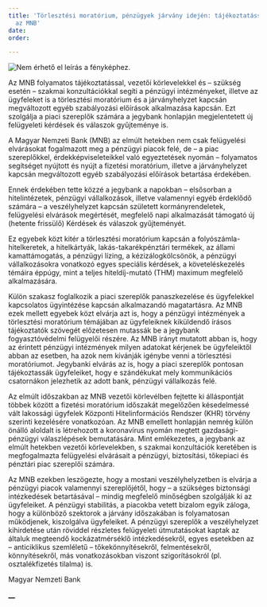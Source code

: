 ```yaml
---
title: 'Törlesztési moratórium, pénzügyek járvány idején: tájékoztatással is segít
  az MNB'
date: 
order: 

---
```

![Nem érhető el leírás a fényképhez.](https://scontent-vie1-1.xx.fbcdn.net/v/t1.0-9/96366955_941908416241997_3906399719240237056_n.png?_nc_cat=108&_nc_sid=8024bb&_nc_ohc=OFFYvbe3H5sAX-k450d&_nc_ht=scontent-vie1-1.xx&oh=93cf6ff3b3c74429eff48ea72ec082e6&oe=5EF31605)

Az MNB folyamatos tájékoztatással, vezetői körlevelekkel és – szükség esetén – szakmai konzultációkkal segíti a pénzügyi intézményeket, illetve az ügyfeleket is a törlesztési moratórium és a járványhelyzet kapcsán megváltozott egyéb szabályozási előírások alkalmazása kapcsán. Ezt szolgálja a piaci szereplők számára a jegybank honlapján megjelentetett új felügyeleti kérdések és válaszok gyűjteménye is.  
  
A Magyar Nemzeti Bank (MNB) az elmúlt hetekben nem csak felügyelési elvárásokat fogalmazott meg a pénzügyi piacok felé, de – a piac szereplőkkel, érdekképviseleteikkel való egyeztetések nyomán – folyamatos segítséget nyújtott és nyújt a fizetési moratórium, illetve a járványhelyzet kapcsán megváltozott egyéb szabályozási előírások betartása érdekében.  
  
Ennek érdekében tette közzé a jegybank a napokban – elsősorban a hitelintézetek, pénzügyi vállalkozások, illetve valamennyi egyéb érdeklődő számára – a veszélyhelyzet kapcsán született kormányrendeletek, felügyelési elvárások megértését, megfelelő napi alkalmazását támogató új (hetente frissülő) Kérdések és válaszok gyűjteményét.  
  
Ez egyebek közt kitér a törlesztési moratórium kapcsán a folyószámla-hitelkeretek, a hitelkártyák, lakás-takarékpénztári termékek, az állami kamattámogatás, a pénzügyi lízing, a kézizálogkölcsönök, a pénzügyi vállalkozásokra vonatkozó egyes speciális kérdések, a követeléskezelés témáira éppúgy, mint a teljes hiteldíj-mutató (THM) maximum megfelelő alkalmazására.  
  
Külön szakasz foglalkozik a piaci szereplők panaszkezelése és ügyfelekkel kapcsolatos ügyintézése kapcsán alkalmazandó magatartásra. Az MNB ezek mellett egyebek közt elvárja azt is, hogy a pénzügyi intézmények a törlesztési moratórium témájában az ügyfeleiknek kiküldendő írásos tájékoztatók szövegét előzetesen mutassák be a jegybank fogyasztóvédelmi felügyelői részére. Az MNB irányt mutatott abban is, hogy az érintett pénzügyi intézmények milyen adatokat kérjenek be ügyfeleiktől abban az esetben, ha azok nem kívánják igénybe venni a törlesztési moratóriumot. Jegybanki elvárás az is, hogy a piaci szereplők pontosan tájékoztassák ügyfeleiket, hogy e szándékukat mely kommunikációs csatornákon jelezhetik az adott bank, pénzügyi vállalkozás felé.  
  
Az elmúlt időszakban az MNB vezetői körlevélben fejtette ki álláspontját többek között a fizetési moratórium időszakát megelőzően késedelmessé vált lakossági ügyfelek Központi Hitelinformációs Rendszer (KHR) törvény szerinti kezelésére vonatkozóan. Az MNB emellett honlapján nemrég külön önálló aloldalt is létrehozott a koronavírus nyomán megtett gazdasági-pénzügyi válaszlépések bemutatására. Mint emlékezetes, a jegybank az elmúlt hetekben vezetői körlevelekben, s szakmai konzultációk keretében is megfogalmazta felügyelési elvárásait a pénzügyi, biztosítási, tőkepiaci és pénztári piac szereplői számára.  
  
Az MNB ezekben leszögezte, hogy a mostani veszélyhelyzetben is elvárja a pénzügyi piacok valamennyi szereplőjétől, hogy – a szükséges biztonsági intézkedések betartásával – mindig megfelelő minőségben szolgálják ki az ügyfeleiket. A pénzügyi stabilitás, a piacokba vetett bizalom egyik záloga, hogy a különböző szektorok a járvány időszakában is folyamatosan működjenek, kiszolgálva ügyfeleiket. A pénzügyi szereplők a veszélyhelyzet kihirdetése után röviddel részletes felügyeleti útmutatásokat kaptak az általuk megteendő kockázatmérséklő intézkedésekről, egyes esetekben az – anticiklikus szemléletű – tőkekönnyítésekről, felmentésekről, könnyítésekről, más vonatkozásokban viszont szigorításokról (pl. osztalékfizetés tilalma) is.  
  
Magyar Nemzeti Bank

[**__**](https://www.facebook.com/erdekvedelem.panaszkezeles.tanacsadas/photos/a.449357738830403/941908412908664/?type=3&theater#)